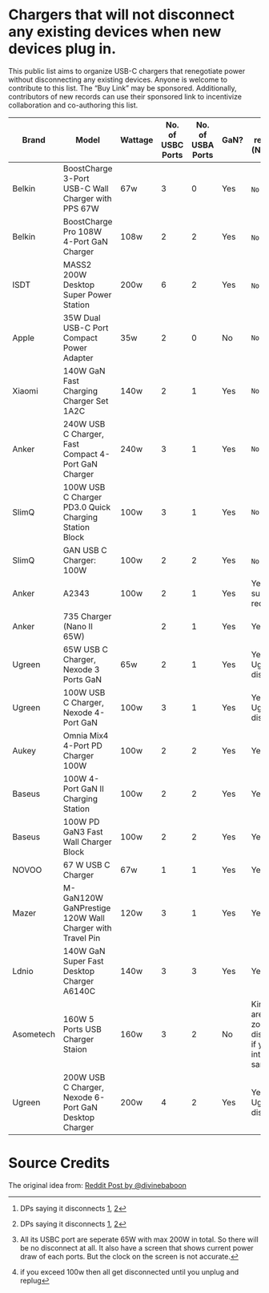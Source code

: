 # Chargers that will not disconnect any existing devices when new devices plug in.
This public list aims to organize USB-C chargers that renegotiate power without disconnecting any existing devices.
Anyone is welcome to contribute to this list. The “Buy Link” may be sponsored. Additionally, contributors of new records can use their sponsored link to incentivize collaboration and co-authoring this list.

| Brand | Model | Wattage | No. of USBC Ports | No. of USBA Ports | GaN? | Do it reconnect? (No is Good) | Price | Buy |
| --- | --- | --- | --- | --- | --- | --- | --- | --- |
| Belkin | BoostCharge 3-Port USB-C Wall Charger with PPS 67W | 67w | 3 | 0 | Yes | `No` [^Belkin] | $40 | [Amazon UK](https://amzn.to/4jDgqLl) |
| Belkin | BoostCharge Pro 108W 4-Port GaN Charger | 108w | 2 | 2 | Yes | `No` [^Belkin] | $60 | https://old.reddit.com/r/UsbCHardware/comments/r9r1nf/normal_for_usb_c_multiport_chargers_to/iflcr3n/ , https://www.youtube.com/watch?v=ypPZszqLxts |
| ISDT | MASS2 200W Desktop Super Power Station | 200w | 6 | 2 | Yes | `No` [^ISDT] | £67 | [Amazon UK](https://amzn.to/3YT9K3l) |
| Apple | 35W Dual USB-C Port Compact Power Adapter | 35w | 2 | 0 | No | `No` | $59 |  |
| Xiaomi | 140W GaN Fast Charging Charger Set 1A2C | 140w | 2 | 1 | Yes | `No` | $76 |  |
| Anker | 240W USB C Charger, Fast Compact 4-Port GaN Charger | 240w | 3 | 1 | Yes | `No` | $130 |  |
| SlimQ | 100W USB C Charger PD3.0 Quick Charging Station Block | 100w | 3 | 1 | Yes | `No` | $43 |  |
| SlimQ | GAN USB C Charger: 100W | 100w | 2 | 2 | Yes | `No` [^SlimQ]  | $43 |  |
| Anker | A2343 | 100w | 2 | 1 | Yes | Yes, but it's superfast at reconnecting | $85 |  |
| Anker | 735 Charger (Nano II 65W) |  | 2 | 1 | Yes | Yes | $32 | |
| Ugreen | 65W USB C Charger, Nexode 3 Ports GaN | 65w | 2 | 1 | Yes | Yes, all Ugreens disconnect | $30 |  |
| Ugreen | 100W USB C Charger, Nexode 4-Port GaN | 100w | 3 | 1 | Yes | Yes, all Ugreens disconnect | $46 | |
| Aukey | Omnia Mix4 4-Port PD Charger 100W | 100w | 2 | 2 | Yes | Yes | $59 |  |
| Baseus | 100W 4-Port GaN II Charging Station | 100w | 2 | 2 | Yes | Yes | $60 |  |
| Baseus | 100W PD GaN3 Fast Wall Charger Block | 100w | 2 | 2 | Yes | Yes | $48 |  |
| NOVOO | 67 W USB C Charger | 67w | 1 | 1 | Yes | Yes |  |  |
| Mazer | M-GaN120W GaNPrestige 120W Wall Charger with Travel Pin | 120w | 3 | 1 | Yes | Yes |  |  |
| Ldnio | 140W GaN Super Fast Desktop Charger A6140C | 140w | 3 | 3 | Yes | Yes |  |  |
| Asometech | 160W 5 Ports USB Charger Staion | 160w | 3 | 2 | No | Kinda, there are three zones, it only disconnects if you plug into the same zone | $27 |  |
| Ugreen | 200W USB C Charger, Nexode 6-Port GaN Desktop Charger | 200w | 4 | 2 | Yes | Yes, all Ugreens disconnect | $140 |  |

[^Belkin]:  DPs saying it disconnects [1](https://old.reddit.com/r/UsbCHardware/comments/r9r1nf/normal_for_usb_c_multiport_chargers_to/iflcr3n/), [2](https://www.youtube.com/watch?v=ypPZszqLxts)
[^SlimQ]:  if you exceed 100w then all get disconnected until you unplug and replug
[^ISDT]: All its USBC port are seperate 65W with max 200W in total. So there will be no disconnect at all. It also have a screen that shows current power draw of each ports. But the clock on the screen is not accurate.

# Source Credits
The original idea from: [Reddit Post by @divinebaboon](https://www.reddit.com/r/UsbCHardware/comments/1c0ljdm/datapoints_welcome_list_of_usbc_gan_chargers_that/)
